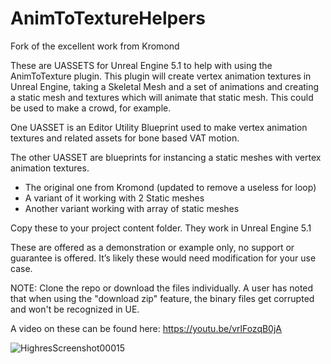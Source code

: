 # AnimToTextureHelpers

Fork of the excellent work from Kromond

These are  UASSETS for Unreal Engine 5.1 to help with using the AnimToTexture plugin.  This plugin will create vertex animation textures in Unreal Engine, taking a Skeletal Mesh and a set of animations and creating a static mesh and textures which will animate that static mesh.  This could be used to make a crowd, for example.



One UASSET is an Editor Utility Blueprint used to make vertex animation textures and related assets for bone based VAT motion.  

The other UASSET are blueprints for instancing a static meshes with vertex animation textures.

* The original one from Kromond (updated to remove a useless for loop)
* A variant of it working with 2 Static meshes
* Another variant working with array of static meshes


Copy these to your project content folder.  They work in Unreal Engine 5.1

These are offered as a demonstration or example only, no support or guarantee is offered.  It’s likely these would need modification for your use case.

NOTE: Clone the repo or download the files individually.  A user has noted that when using the "download zip" feature, the binary files get corrupted and won't be recognized in UE.

A video on these can be found here:
https://youtu.be/vrlFozqB0jA

![HighresScreenshot00015](https://user-images.githubusercontent.com/5624947/211672718-688c375f-e9b9-4872-85d8-2ba624694084.png)
